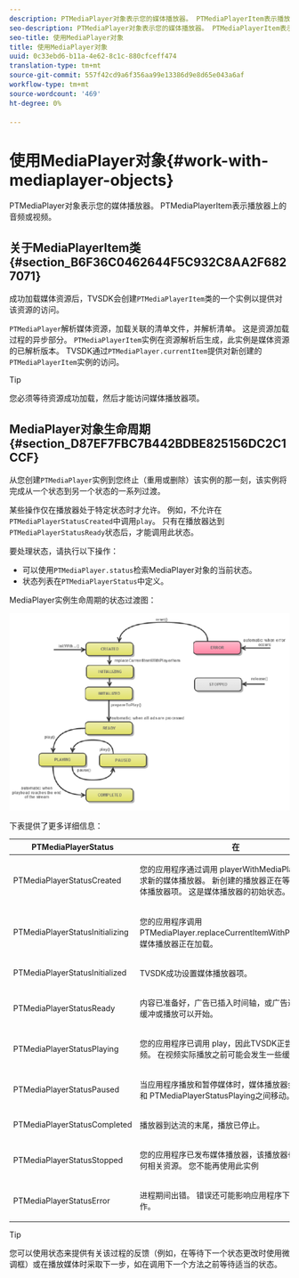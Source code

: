 ```yaml
---
description: PTMediaPlayer对象表示您的媒体播放器。 PTMediaPlayerItem表示播放器上的音频或视频。
seo-description: PTMediaPlayer对象表示您的媒体播放器。 PTMediaPlayerItem表示播放器上的音频或视频。
seo-title: 使用MediaPlayer对象
title: 使用MediaPlayer对象
uuid: 0c33ebd6-b11a-4e62-8c1c-880cfceff474
translation-type: tm+mt
source-git-commit: 557f42cd9a6f356aa99e13386d9e8d65e043a6af
workflow-type: tm+mt
source-wordcount: '469'
ht-degree: 0%

---
```



# 使用MediaPlayer对象{#work-with-mediaplayer-objects}

PTMediaPlayer对象表示您的媒体播放器。 PTMediaPlayerItem表示播放器上的音频或视频。

## 关于MediaPlayerItem类{#section_B6F36C0462644F5C932C8AA2F6827071}

成功加载媒体资源后，TVSDK会创建`PTMediaPlayerItem`类的一个实例以提供对该资源的访问。

`PTMediaPlayer`解析媒体资源，加载关联的清单文件，并解析清单。 这是资源加载过程的异步部分。 `PTMediaPlayerItem`实例在资源解析后生成，此实例是媒体资源的已解析版本。 TVSDK通过`PTMediaPlayer.currentItem`提供对新创建的`PTMediaPlayerItem`实例的访问。

>[!TIP]
>
>您必须等待资源成功加载，然后才能访问媒体播放器项。

## MediaPlayer对象生命周期{#section_D87EF7FBC7B442BDBE825156DC2C1CCF}

从您创建`PTMediaPlayer`实例到您终止（重用或删除）该实例的那一刻，该实例将完成从一个状态到另一个状态的一系列过渡。

某些操作仅在播放器处于特定状态时才允许。 例如，不允许在`PTMediaPlayerStatusCreated`中调用`play`。 只有在播放器达到`PTMediaPlayerStatusReady`状态后，才能调用此状态。

要处理状态，请执行以下操作：

* 可以使用`PTMediaPlayer.status`检索MediaPlayer对象的当前状态。
* 状态列表在`PTMediaPlayerStatus`中定义。

MediaPlayer实例生命周期的状态过渡图：
<!--<a id="fig_1C55DE3F186F4B36AFFDCDE90379534C"></a>-->

![](assets/player-state-transitions-diagram-ios2_web.png)

下表提供了更多详细信息：

<table id="table_426F0093E4214EA88CD72A7796B58DFD"> 
 <thead> 
  <tr> 
   <th colname="col1" class="entry"><b>PTMediaPlayerStatus</b></th> 
   <th colname="col2" class="entry"><b>在</b> </th> 
  </tr> 
 </thead>
 <tbody> 
  <tr> 
   <td colname="col1"> <p><span class="codeph"> PTMediaPlayerStatusCreated</span> </p> </td> 
   <td colname="col2"> <p>您的应用程序通过调用<span class="codeph"> playerWithMediaPlayerItem</span>请求新的媒体播放器。 新创建的播放器正在等待您指定媒体播放器项。 这是媒体播放器的初始状态。 </p> </td> 
  </tr> 
  <tr> 
   <td colname="col1"> <p> <span class="codeph"> PTMediaPlayerStatusInitializing</span> </p> </td> 
   <td colname="col2"> <p>您的应用程序调用<span class="codeph"> PTMediaPlayer.replaceCurrentItemWithPlayerItem</span>，媒体播放器正在加载。 </p> </td> 
  </tr> 
  <tr> 
   <td colname="col1"> <p><span class="codeph"> PTMediaPlayerStatusInitialized</span> </p> </td> 
   <td colname="col2"> <p>TVSDK成功设置媒体播放器项。 </p> </td> 
  </tr> 
  <tr> 
   <td colname="col1"> <p> <span class="codeph"> PTMediaPlayerStatusReady</span> </p> </td> 
   <td colname="col2"> <p>内容已准备好，广告已插入时间轴，或广告过程失败。 缓冲或播放可以开始。 </p> </td> 
  </tr> 
  <tr> 
   <td colname="col1"> <p><span class="codeph"> PTMediaPlayerStatusPlaying</span> </p> </td> 
   <td colname="col2"> <p>您的应用程序已调用<span class="codeph"> play</span>，因此TVSDK正尝试播放视频。 在视频实际播放之前可能会发生一些缓冲。 </p> </td> 
  </tr> 
  <tr> 
   <td colname="col1"> <p><span class="codeph"> PTMediaPlayerStatusPaused</span> </p> </td> 
   <td colname="col2"> <p>当应用程序播放和暂停媒体时，媒体播放器会在此状态和<span class="codeph"> PTMediaPlayerStatusPlaying</span>之间移动。 </p> </td> 
  </tr> 
  <tr> 
   <td colname="col1"> <p><span class="codeph"> PTMediaPlayerStatusCompleted</span> </p> </td> 
   <td colname="col2"> <p>播放器到达流的末尾，播放已停止。 </p> </td> 
  </tr> 
  <tr> 
   <td colname="col1"> <p><span class="codeph"> PTMediaPlayerStatusStopped</span> </p> </td> 
   <td colname="col2"> <p>您的应用程序已发布媒体播放器，该播放器也会发布任何相关资源。 您不能再使用此实例 </p> </td> 
  </tr> 
  <tr> 
   <td colname="col1"> <p><span class="codeph"> PTMediaPlayerStatusError</span> </p> </td> 
   <td colname="col2"> <p>进程期间出错。 错误还可能影响应用程序下一步的操作。 </p> </td> 
  </tr> 
 </tbody> 
</table>

>[!TIP]
>
>您可以使用状态来提供有关该过程的反馈（例如，在等待下一个状态更改时使用微调框）或在播放媒体时采取下一步，如在调用下一个方法之前等待适当的状态。